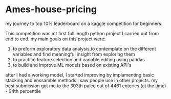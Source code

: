 # Ames-house-pricing
my journey to top 10% leaderboard on a kaggle competition for beginners.

This competition was mt first full length python project I carried out from end to end.
my main goals on this project were:
1. to preform exploratory data analysis,to contemplate on the different variables and find meaningful insight from exploring them
2. to practice feature selection and variable editing using pandas
3. to build and improve ML models based on existing API's

after I had a working model, I started improving by implamenting basic stacking and enssamble methods i saw people use in other projects.
my best submission got me to the 303th palce out of 4461 enteries (at the time) - 94th percentile
